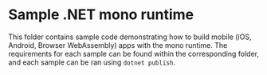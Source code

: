 # Sample .NET mono runtime

This folder contains sample code demonstrating how to build mobile (iOS, Android, Browser WebAssembly) apps with the mono runtime. The requirements for each sample can be found within the corresponding folder, and each sample can be ran using `dotnet publish`.
